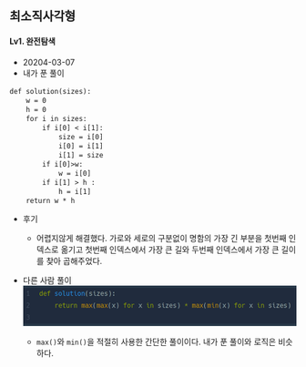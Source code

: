 ## 최소직사각형  
#### Lv1. 완전탐색  

* 20204-03-07  
* 내가 푼 풀이  
```
def solution(sizes):
    w = 0
    h = 0
    for i in sizes:
        if i[0] < i[1]:
            size = i[0]
            i[0] = i[1]
            i[1] = size
        if i[0]>w:
            w = i[0]
        if i[1] > h :
            h = i[1]
    return w * h
```

* 후기  
    * 어렵지않게 해결했다. 가로와 세로의 구분없이 명함의 가장 긴 부분을 첫번째 인덱스로 옮기고 첫번째 인덱스에서 가장 큰 길와 두번째 인덱스에서 가장 큰 길이를 찾아 곱해주었다.  

* 다른 사람 풀이  
    <img src="./img/image17.png">  

    * ```max()```와 ```min()```을 적절히 사용한 간단한 풀이이다. 내가 푼 풀이와 로직은 비슷하다.  

    
